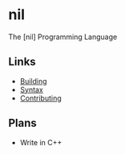 # nil
The [nil] Programming Language

## Links
* [Building](build/BUILD.md)
* [Syntax](SYNTAX.md)
* [Contributing](CONTRIBUTING.md)

## Plans
* Write in C++
